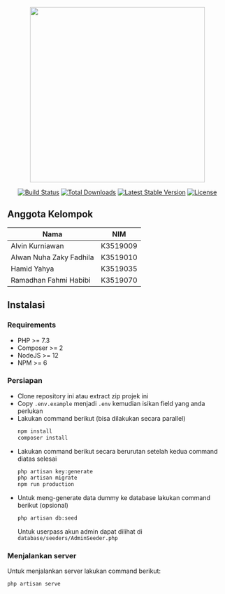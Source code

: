 <p align="center"><a href="https://laravel.com" target="_blank"><img src="https://raw.githubusercontent.com/laravel/art/master/logo-lockup/5%20SVG/2%20CMYK/1%20Full%20Color/laravel-logolockup-cmyk-red.svg" width="400"></a></p>

<p align="center">
<a href="https://travis-ci.org/laravel/framework"><img src="https://travis-ci.org/laravel/framework.svg" alt="Build Status"></a>
<a href="https://packagist.org/packages/laravel/framework"><img src="https://img.shields.io/packagist/dt/laravel/framework" alt="Total Downloads"></a>
<a href="https://packagist.org/packages/laravel/framework"><img src="https://img.shields.io/packagist/v/laravel/framework" alt="Latest Stable Version"></a>
<a href="https://packagist.org/packages/laravel/framework"><img src="https://img.shields.io/packagist/l/laravel/framework" alt="License"></a>
</p>

## Anggota Kelompok

| Nama                    | NIM      |
| ----------------------- | -------- |
| Alvin Kurniawan         | K3519009 |
| Alwan Nuha Zaky Fadhila | K3519010 |
| Hamid Yahya             | K3519035 |
| Ramadhan Fahmi Habibi   | K3519070 |

## Instalasi

### Requirements
- PHP >= 7.3
- Composer >= 2
- NodeJS >= 12
- NPM >= 6

### Persiapan
- Clone repository ini atau extract zip projek ini
- Copy `.env.example` menjadi `.env` kemudian isikan field yang anda perlukan
- Lakukan command berikut (bisa dilakukan secara parallel)
  ```bash
  npm install
  composer install
  ```
- Lakukan command berikut secara berurutan setelah kedua command diatas selesai
  ```bash
  php artisan key:generate
  php artisan migrate
  npm run production
  ```
- Untuk meng-generate data dummy ke database lakukan command berikut (opsional)
  ```bash
  php artisan db:seed
  ```
  Untuk userpass akun admin dapat dilihat di `database/seeders/AdminSeeder.php`

### Menjalankan server
Untuk menjalankan server lakukan command berikut:
```bash
php artisan serve
```


